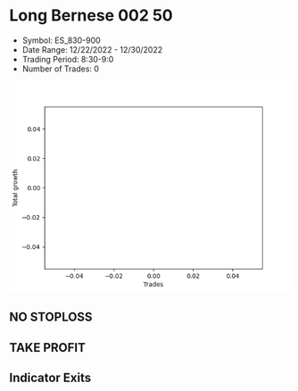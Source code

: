 # Long Bernese 002 50 
- Symbol: ES_830-900
- Date Range: 12/22/2022 - 12/30/2022
- Trading Period: 8:30-9:0
- Number of Trades: 0

![Plot](LongBernese00250ES_830-900.png)
## NO STOPLOSS














## TAKE PROFIT











## Indicator Exits


